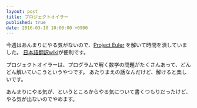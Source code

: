 ```yaml
---
layout: post
title: プロジェクトオイラー
published: true
date: 2016-03-10 10:00:00 +0900
---
```


今週はあんまりにやる気がないので、[Project Euler](https://projecteuler.net/) を解いて時間を潰していました。
[日本語翻訳wiki](http://odz.sakura.ne.jp/projecteuler/)が便利です。

プロジェクトオイラーは、プログラムで解く数学の問題がたくさんあって、どんどん解いていこうというやつです。
あたりまえの話なんだけど、解けると楽しいです。

あんまりにやる気が、というところからやる気について書くつもりだったけど、やる気が出ないのでやめます。
